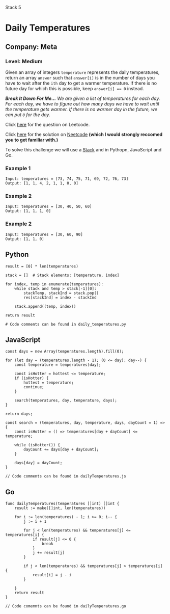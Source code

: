 Stack 5
# Daily Temperatures
## Company: Meta
### Level: Medium

Given an array of integers `temperature` represents the daily temperatures, return an array `answer` such that `answer[i]` is in the number of days you have to wait after the `ith` day to get a warmer temperature.
If there is no future day for which this is possible, keep `answer[i] == 0` instead.

***Break It Down For Me...***
*We are given a list of temperatures for each day.* 
*For each day, we have to figure out how many days we have to wait until the temperature gets warmer.*
*If there is no warmer day in the future, we can put `0` for the day.*

Click [here](https://leetcode.com/problems/daily-temperatures/description/) for the question on Leetcode.

Click [here](https://www.youtube.com/watch?v=cTBiBSnjO3c) for the solution on [Neetcode](https://neetcode.io/) **(which I would strongly reccomed you to get familiar with.)**

To solve this challenge we will use a [Stack](https://www.geeksforgeeks.org/introduction-to-stack-data-structure-and-algorithm-tutorials/) and in Pythopn, JavaScript and Go.

### Example 1
```
Input: temperatures = [73, 74, 75, 71, 69, 72, 76, 73]
Output: [1, 1, 4, 2, 1, 1, 0, 0]
```

### Example 2
```
Input: temperatures = [30, 40, 50, 60]
Output: [1, 1, 1, 0]
```

### Example 2
```
Input: temperatures = [30, 60, 90]
Output: [1, 1, 0]
```

## Python
```
result = [0] * len(temperatures)

stack = []  # Stack elements: [temperature, index]

for index, temp in enumerate(temperatures):
    while stack and temp > stack[-1][0]:
        stackTemp, stackInd = stack.pop()
        res[stackInd] = index - stackInd

    stack.append((temp, index))

return result

# Code comments can be found in daily_temperatures.py
```

## JavaScript
```
const days = new Array(temperatures.length).fill(0);

for (let day = (temperatures.length - 1); (0 <= day); day--) {
    const temperature = temperatures[day];

    const isHotter = hottest <= temperature;
    if (isHotter) {
        hottest = temperature;
        continue;
    }

    search(temperatures, day, temperature, days);
}

return days;

const search = (temperatures, day, temperature, days, dayCount = 1) => {
    const isHotter = () => temperatures[day + dayCount] <= temperature;

    while (isHotter()) {
        dayCount += days[day + dayCount];
    }

    days[day] = dayCount;
}

// Code comments can be found in dailyTemperatures.js
```

## Go
```
func dailyTemperatures(temperatures []int) []int {
    result := make([]int, len(temperatures))
    
    for i := len(temperatures) - 1; i >= 0; i-- {
        j := i + 1
        
        for j < len(temperatures) && temperatures[j] <= temperatures[i] {
            if result[j] <= 0 {
                break
            }
            j += result[j]
        } 
        
        if j < len(temperatures) && temperatures[j] > temperatures[i] {
            result[i] = j - i
        }
        
    }
    return result
}

// Code comemnts can be found in dailyTemperatures.go
```